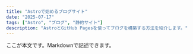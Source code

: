 ```yaml
---
title: "Astroで始めるブログサイト"
date: "2025-07-17"
tags: ["Astro", "ブログ", "静的サイト"]
description: "AstroとGitHub Pagesを使ってブログを構築する方法を紹介します。"
---
```


ここが本文です。Markdownで記述できます。
